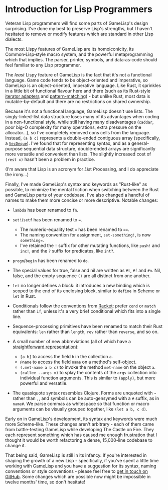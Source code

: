# Introduction for Lisp Programmers

Veteran Lisp programmers will find some parts of GameLisp's design surprising. I've done my best 
to preserve Lisp's strengths, but I haven't hesitated to remove or modify features which are 
standard in other Lisp dialects.

The most Lispy features of GameLisp are its homoiconicity, its Common‑Lisp‑style macro system, and 
the powerful metaprogramming which that implies. The parser, printer, symbols, and data‑as‑code 
should feel familiar to any Lisp programmer.

The *least* Lispy feature of GameLisp is the fact that it's not a functional language. Game code 
tends to be object-oriented and imperative, so GameLisp is an object-oriented, imperative
language. Like Rust, it sprinkles in a little bit of functional flavour here and there (such as 
its Rust-style [iterator adapters](iterators.md) and [pattern-matching](patterns.md)) - but unlike 
Rust, most data is mutable-by-default and there are no restrictions on shared ownership.

Because it's not a functional language, GameLisp doesn't use lists. The singly-linked-list 
data structure loses many of its advantages when coding in a non-functional style, while still having
many disadvantages (`caddar`, poor big-O complexity for many operations, extra pressure on the 
allocator...), so I've completely removed cons cells from the language. Instead, `(a b c)` 
represents a double-ended contiguous array 
(specifically, a [`VecDeque`](https://doc.rust-lang.org/std/collections/struct.VecDeque.html)). 
I've found that for representing syntax, and as a general-purpose sequential data structure, 
double-ended arrays are significantly more versatile and convenient than lists. The slightly 
increased cost of `(rest x)` hasn't been a problem in practice.

(I'm aware that Lisp is an acronym for *Lis*t *P*rocessing, and I do appreciate the irony...)

Finally, I've made GameLisp's syntax and keywords as "Rust-like" as possible, to minimize the
mental friction when switching between the Rust and GameLisp parts of your codebase. I've also 
changed a handful of names to make them more concise or more descriptive. Notable changes:
	
- `lambda` has been renamed to `fn`.

- `set!`/`setf` has been renamed to `=`.
	- The numeric-equality test `=` has been renamed to `==`.
	- The naming convention for assignment, `set-something!`, is now `something=`.
	- I've retained the `!` suffix for other mutating functions, like `push!` and `inc!`, and the 
	  `?` suffix for predicates, like `int?`.

- `progn`/`begin` has been renamed to `do`.

- The special values for true, false and nil are written as `#t`, `#f` and `#n`. Nil, false, and
  the empty sequence `()` are all distinct from one another.

- `let` no longer defines a block: it introduces a new binding which is scoped to the end of its 
  enclosing block, similar to `define` in Scheme or `let` in Rust.

- Conditionals follow the conventions from 
  [Racket](https://docs.racket-lang.org/style/Choosing_the_Right_Construct.html): prefer `cond`
  or `match` rather than `if`, unless it's a very brief conditional which fits into a single line.

- Sequence-processing primitives have been renamed to match their Rust equivalents: `len` 
  rather than `length`, `rev` rather than `reverse`, and so on.

- A small number of new abbreviations (all of which have a [straightforward 
  representation](syntax-and-types.md#abbreviations)): 
	- `[a b]` to access the field `b` in the collection `a`.
	- `@name` to access the field `name` on a method's self-object.
	- `(.met-name a b c)` to invoke the method `met-name` on the object `a`.
	- `(callee ..args x)` to splay the contents of the `args` collection into individual 
	  function arguments. This is similar to `(apply)`, but more powerful and versatile.

- The quasiquote syntax resembles Clojure. Forms are unquoted with `~` rather than `,`, and symbols 
  can be auto-gensymed with a `#` suffix, as in `name#`. We parse commas as whitespace so that 
  function or macro arguments can be visually grouped together, like `(let a b, c d)`.

Early on in GameLisp's development, its syntax and keywords were much more Scheme-like. These
changes aren't arbitrary - each of them came from battle-testing GameLisp while developing The 
Castle on Fire. They each represent something which has caused me enough frustration that I 
thought it would be worth refactoring a dense, 15,000-line codebase to change it.

That being said, GameLisp is still in its infancy. If you're interested in shaping the growth of
a new Lisp - specifically, if you've spent a little time working with GameLisp and you have a 
suggestion for its syntax, naming conventions or style conventions - please feel free to
[get in touch on GitHub][0]. Some changes which are possible now might be impossible in twelve 
months' time, so don't hesitate!

[0]: https://github.com/fleabitdev/glsp/issues/

